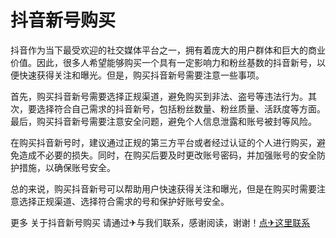 # 抖音新号购买

抖音作为当下最受欢迎的社交媒体平台之一，拥有着庞大的用户群体和巨大的商业价值。因此，很多人希望能够购买一个具有一定影响力和粉丝基数的抖音新号，以便快速获得关注和曝光。但是，购买抖音新号需要注意一些事项。

首先，购买抖音新号需要选择正规渠道，避免购买到非法、盗号等违法行为。其次，要选择符合自己需求的抖音新号，包括粉丝数量、粉丝质量、活跃度等方面。最后，购买抖音新号需要注意安全问题，避免个人信息泄露和账号被封等风险。

在购买抖音新号时，建议通过正规的第三方平台或者经过认证的个人进行购买，避免造成不必要的损失。同时，在购买后要及时更改账号密码，并加强账号的安全防护措施，以确保账号安全。

总的来说，购买抖音新号可以帮助用户快速获得关注和曝光，但是在购买时需要注意选择正规渠道、选择符合需求的号和保护好账号安全。

更多 关于抖音新号购买 请通过✈与我们联系，感谢阅读，谢谢！[点✈这里联系](https://t.me/sjlmbot)